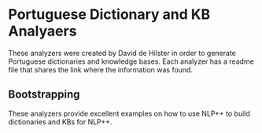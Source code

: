 # Portuguese Dictionary and KB Analyaers

These analyzers were created by David de Hilster in order to generate Portuguese dictionaries and knowledge bases. Each analyzer has a readme file that shares the link where the information was found.

## Bootstrapping

These analyzers provide excellent examples on how to use NLP++ to build dictionaries and KBs for NLP++.
